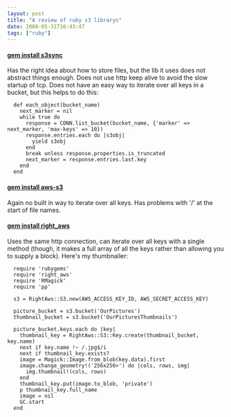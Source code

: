 ```yaml
---
layout: post
title: "A review of ruby s3 librarys"
date: 2008-05-31T16:43:47
tags: ["ruby"]
---
```


#### [gem install s3sync](http://s3sync.net/wiki)

Has the right idea about how to store files, but the lib it uses does not abstract things enough. Does not use http keep alive to avoid the slow startup of tcp. Does not have an easy way to iterate over all keys in a bucket, but this helps to do this: 
    
      def each_object(bucket_name)
        next_marker = nil
        while true do
          response = CONN.list_bucket(bucket_name, {'marker' => next_marker, 'max-keys' => 10})
          response.entries.each do |s3obj|  
            yield s3obj
          end
          break unless response.properties.is_truncated
          next_marker = response.entries.last.key
        end
      end  

#### [gem install aws-s3](http://amazon.rubyforge.org/)

Again no built in way to iterate over all keys. Has problems with '/' at the start of file names. 

#### [gem install right_aws](http://rightaws.rubyforge.org/)

Uses the same http connection, can iterate over all keys with a single method (though, it makes a full array of all the keys rather than allowing you to supply a block). Here's my thumbnailer: 
    
      require 'rubygems'
      require 'right_aws'    
      require 'RMagick'
      require 'pp'
      
      s3 = RightAws::S3.new(AWS_ACCESS_KEY_ID, AWS_SECRET_ACCESS_KEY)
      
      picture_bucket = s3.bucket('OurPictures')
      thumbnail_bucket = s3.bucket('OurPicturesThumbnails')
      
      picture_bucket.keys.each do |key|
        thumbnail_key = RightAws::S3::Key.create(thumbnail_bucket, key.name)
        next if key.name !~ /.jpg$/i
        next if thumbnail_key.exists?
        image = Magick::Image.from_blob(key.data).first
        image.change_geometry!('256x256>') do |cols, rows, img|
          img.thumbnail!(cols, rows)
        end
        thumbnail_key.put(image.to_blob, 'private')
        p thumbnail_key.full_name
        image = nil
        GC.start
      end
    


